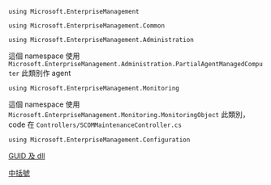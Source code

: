 

`using Microsoft.EnterpriseManagement`

`using Microsoft.EnterpriseManagement.Common`

`using Microsoft.EnterpriseManagement.Administration`

這個 namespace 使用 `Microsoft.EnterpriseManagement.Administration.PartialAgentManagedComputer` 此類別作 agent

`using Microsoft.EnterpriseManagement.Monitoring`

這個 namespace 使用 `Microsoft.EnterpriseManagement.Monitoring.MonitoringObject` 此類別，code 在 `Controllers/SCOMMaintenanceController.cs`

`using Microsoft.EnterpriseManagement.Configuration`

[GUID 及 dll](https://social.msdn.microsoft.com/Forums/zh-TW/c94ca19c-2a1c-46f3-97ad-e6db7cae2cc7/guid-dll?forum=233)

[中括號](https://social.msdn.microsoft.com/Forums/zh-TW/6524fcdc-e2c4-4dd7-8341-392aa531b363?forum=233)
